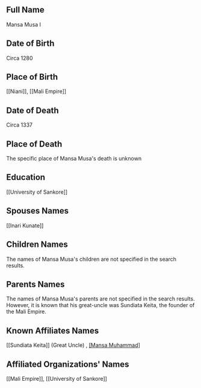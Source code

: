 ## Full Name
Mansa Musa I

## Date of Birth
Circa 1280

## Place of Birth
[[Niani]], [[Mali Empire]]

## Date of Death
Circa 1337

## Place of Death
The specific place of Mansa Musa's death is unknown

## Education
[[University of Sankore]]

## Spouses Names
[[Inari Kunate]]

## Children Names
The names of Mansa Musa's children are not specified in the search results.

## Parents Names
The names of Mansa Musa's parents are not specified in the search results. However, it is known that his great-uncle was Sundiata Keita, the founder of the Mali Empire.

## Known Affiliates Names
[[Sundiata Keita]] (Great Uncle) , [[Mansa Muhammad]](Predecessor)

## Affiliated Organizations' Names
[[Mali Empire]], [[University of Sankore]]


